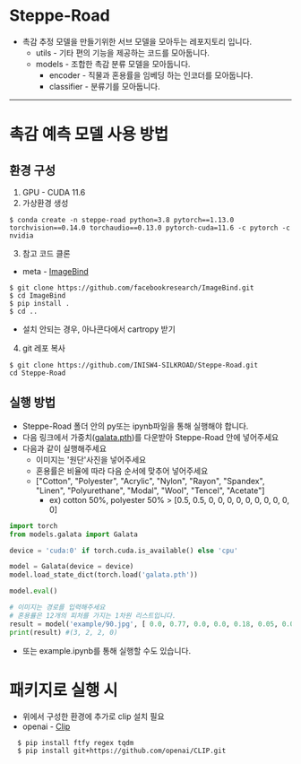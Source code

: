 # Steppe-Road
+ 촉감 추정 모델을 만들기위한 서브 모델을 모아두는 레포지토리 입니다. 
  + utils - 기타 편의 기능을 제공하는 코드를 모아둡니다. 
  + models - 조합한 촉감 분류 모델을 모아둡니다. 
    + encoder - 직물과 혼용률을 임베딩 하는 인코더를 모아둡니다.
    + classifier - 분류기를 모아둡니다.
---  
# 촉감 예측 모델 사용 방법
## 환경 구성 
1. GPU - CUDA 11.6
2. 가상환경 생성 
  ```
  $ conda create -n steppe-road python=3.8 pytorch==1.13.0 torchvision==0.14.0 torchaudio==0.13.0 pytorch-cuda=11.6 -c pytorch -c nvidia

  ```
3. 참고 코드 클론
  + meta - [ImageBind](https://github.com/facebookresearch/ImageBind?tab=readme-ov-file)
  ```terminal
  $ git clone https://github.com/facebookresearch/ImageBind.git
  $ cd ImageBind
  $ pip install .
  $ cd ..
  ```
  + 설치 안되는 경우, 아나콘다에서 cartropy 받기

4. git 레포 복사
  ```terminal
  $ git clone https://github.com/INISW4-SILKROAD/Steppe-Road.git  
  cd Steppe-Road
  ```
## 실행 방법
+ Steppe-Road 폴더 안의 py또는 ipynb파일을 통해 실행해야 합니다. 
+ 다음 링크에서 가중치([galata.pth](https://drive.google.com/file/d/1hT9mEhn-OK1lPgtlu3R8clwsCvC-zgav/view?usp=sharing))를 다운받아 Steppe-Road 안에 넣어주세요
+ 다음과 같이 실행해주세요
  + 이미지는 '원단'사진을 넣어주세요
  + 혼용률은 비율에 따라 다음 순서에 맞추어 넣어주세요
  + ["Cotton", "Polyester", "Acrylic", "Nylon", "Rayon", "Spandex", "Linen", "Polyurethane", "Modal", "Wool", "Tencel", "Acetate"]
    + ex) cotton 50%, polyester 50% > [0.5, 0.5, 0, 0, 0, 0, 0, 0, 0, 0, 0, 0]   
```python
import torch
from models.galata import Galata

device = 'cuda:0' if torch.cuda.is_available() else 'cpu'

model = Galata(device = device)
model.load_state_dict(torch.load('galata.pth'))

model.eval()

# 이미지는 경로를 입력해주세요 
# 혼용률은 12개의 피처를 가지는 1차원 리스트입니다. 
result = model('example/90.jpg', [ 0.0, 0.77, 0.0, 0.0, 0.18, 0.05, 0.0, 0.0, 0.0, 0.0, 0.0, 0.0])
print(result) #(3, 2, 2, 0)
```
+ 또는 example.ipynb를 통해 실행할 수도 있습니다.

# 패키지로 실행 시
+ 위에서 구성한 환경에 추가로 clip 설치 필요
+ openai - [Clip](https://github.com/openai/CLIP)
```terminal
  $ pip install ftfy regex tqdm
  $ pip install git+https://github.com/openai/CLIP.git
```
